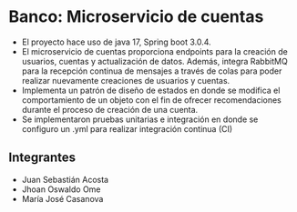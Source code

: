 # Banco: Microservicio de cuentas
* El proyecto hace uso de java 17, Spring boot 3.0.4.
* El microservicio de cuentas proporciona endpoints para la creación de usuarios, cuentas y actualización de datos. Además, integra RabbitMQ para la recepción continua de mensajes a través de colas para poder realizar nuevamente creaciones de usuarios y cuentas.
* Implementa un patrón de diseño de estados en donde se modifica el comportamiento de un objeto con el fin de ofrecer recomendaciones durante el proceso de creación de una cuenta.
* Se implementaron pruebas unitarias e integración en donde se configuro un .yml para realizar integración continua (CI)
## Integrantes
* Juan Sebastián Acosta
* Jhoan Oswaldo Ome
* María José Casanova

